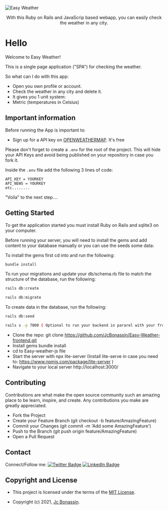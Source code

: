 ![Easy Weather](https://user-images.githubusercontent.com/72950188/140430595-8c8bad48-77e2-4889-ac7e-f3e86858a098.png)
<div align="center" > 
<p>With this Ruby on Rails and JavaScrip based webapp, you can easily check the weather in any city.</p>
</div>

# Hello 

Welcome to Easy Weather! 

This is a single page application ("SPA") for checking the weather. 


So what can I do with this app: 

- Open you own profile or account.
- Check the weather in any city and delete it.
-  It gives you 1 unit system: 
  - Metric (temperatures in Celsius)

## Important information 

Before running the App is important to: 

- Sign up for a API key on [OPENWEATHERMAP](https://openweathermap.org/). It's free

Please don't forget to create a `.env` for the root of the project. This will hide your API Keys and avoid being published on your repository in case you fork it. 

Inside the `.env` file add the following 3 lines of code:

```cassandraql
API_KEY = YOURKEY
API_NEWS = YOURKEY
etc........ 
```

"Voila" to the next step.... 

## Getting Started

To get the application started you must install Ruby on Rails and sqlite3 on your computer.


Before running your server, you will need to install the gems and add content to your database manually or you can use the seeds some data:

To install the gems first cd into <a href="https://github.com/JcBonassin/Easy_weather_api_backend"></a> and run the following:

```sh
bundle install
```

To run your migrations and update your db/schema.rb file to match the structure of the database, run the following:

```sh
rails db:create
```

```sh
rails db:migrate
```

To create data in the database, run the following:
```sh
rails db:seed
```

```sh
rails s -p 7000 ( Optional to run your backend in pararel with your frontend)
```

- Clone the repo: git clone https://github.com/JcBonassin/Easy-Weather-frontend.git
- Install gems bundle install
- cd to Easy-weather-js file
- Start the server with npx lite-server (Install lite-serve in case you need to: https://www.npmjs.com/package/lite-server )
- Navigate to your local server http://localhost:3000/


## Contributing

Contributions are what make the open source community such an amazing place to be learn, inspire, and create. Any contributions you make are greatly appreciated.

- Fork the Project
- Create your Feature Branch (git checkout -b feature/AmazingFeature)
- Commit your Changes (git commit -m 'Add some AmazingFeature')
- Push to the Branch (git push origin feature/AmazingFeature)
- Open a Pull Request

## Contact
Connect/Follow me:
[![Twitter Badge](https://img.shields.io/badge/Twitter-Profile-informational?style=flat&logo=twitter&logoColor=white&color=1CA2F1)](https://twitter.com/jcbonassin)
[![LinkedIn Badge](https://img.shields.io/badge/LinkedIn-Profile-informational?style=flat&logo=linkedin&logoColor=white&color=0D76A8)](https://www.linkedin.com/in/jcbonassin/)


## Copyright and License

- This project is licensed under the terms of the [MIT License](https://opensource.org/licenses/MIT).

- Copyright (c) 2021, [Jc Bonassin](https://www.jcbonassin.net/).



